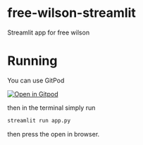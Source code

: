 # free-wilson-streamlit
Streamlit app for free wilson 

# Running
You can use GitPod

[![Open in Gitpod](https://gitpod.io/button/open-in-gitpod.svg)](https://gitpod.io/#https://github.com/thomasstruble/free-wilson-streamlit.git)

then in the terminal simply run
```bash
streamlit run app.py
```
then press the open in browser.


